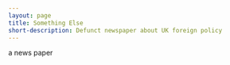```yaml
---
layout: page
title: Something Else
short-description: Defunct newspaper about UK foreign policy
---
```


a news paper